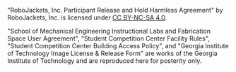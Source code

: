 "RoboJackets, Inc. Participant Release and Hold Harmless Agreement" by RoboJackets, Inc. is licensed under
[CC BY-NC-SA 4.0][cc].

"School of Mechanical Engineering Instructional Labs and Fabrication Space User Agreement", "Student Competition
Center Facility Rules", "Student Competition Center Building Access Policy", and "Georgia Institute of Technology Image License & Release Form" are works of the Georgia Institute of Technology and are reproduced here for posterity only.

[cc]: http://creativecommons.org/licenses/by-nc-sa/4.0/
